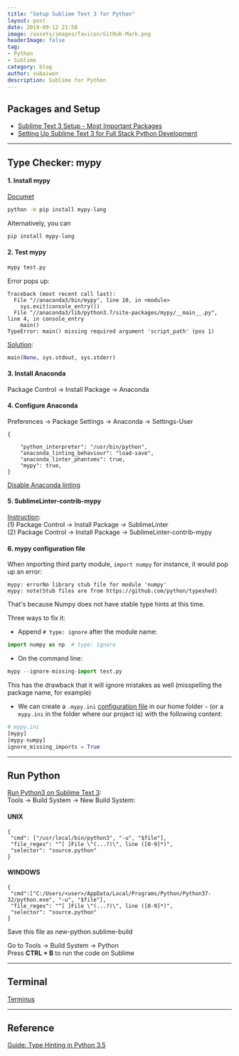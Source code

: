 ```yaml
---
title: "Setup Sublime Text 3 for Python"
layout: post
date: 2019-09-12 21:58
image: /assets/images/favicon/GitHub-Mark.png
headerImage: false
tag:
- Python
- Sublime
category: blog
author: subaiwen
description: Sublime for Python
---
```


## Packages and Setup
- [Sublime Text 3 Setup - Most Important Packages](https://www.youtube.com/watch?v=oHmPrjSzmwU)
- [Setting Up Sublime Text 3 for Full Stack Python Development](https://realpython.com/setting-up-sublime-text-3-for-full-stack-python-development/)

---

## Type Checker: mypy
#### 1. Install mypy
[Documet](https://mypy.readthedocs.io/en/latest/getting_started.html)

```bash
python -m pip install mypy-lang
```
Alternatively, you can

```bash
pip install mypy-lang
```

#### 2. Test mypy
```bash
mypy test.py
```
Error pops up:

```
Traceback (most recent call last):
  File "//anaconda3/bin/mypy", line 10, in <module>
    sys.exit(console_entry())
  File "//anaconda3/lib/python3.7/site-packages/mypy/__main__.py", line 4, in console_entry
    main()
TypeError: main() missing required argument 'script_path' (pos 1)
```
[Solution](https://github.com/python/mypy/blob/master/mypy/__main__.py):

```python
main(None, sys.stdout, sys.stderr)
```

#### 3. Install Anaconda
Package Control -> Install Package -> Anaconda

#### 4. Configure Anaconda
Preferences -> Package Settings -> Anaconda -> Settings-User

```
{

    "python_interpreter": "/usr/bin/python",
    "anaconda_linting_behaviour": "load-save",
    "anaconda_linter_phantoms": true,
    "mypy": true,
}
```
[Disable Anaconda linting](https://www.youtube.com/watch?v=4lJ-RdwV3sQ)

#### 5. SublimeLinter-contrib-mypy
[Instruction](https://github.com/fredcallaway/SublimeLinter-contrib-mypy):  
(1) Package Control -> Install Package -> SublimeLinter  
(2) Package Control -> Install Package -> SublimeLinter-contrib-mypy  

#### 6. mypy configuration file
When importing third party module, `import numpy` for instance, it would pop up an error: 
 
```
mypy: errorNo library stub file for module 'numpy'
mypy: note(Stub files are from https://github.com/python/typeshed)
```
That's because Numpy does not have stable type hints at this time.  

Three ways to fix it:  

* Append `# type: ignore` after the module name:  

```python
import numpy as np  # type: ignore
```

* On the command line:  

```python
mypy --ignore-missing-import test.py
``` 
This has the drawback that it will ignore mistakes as well (misspelling the package name, for example)

* We can create a `.mypy.ini` [configuration file](https://mypy.readthedocs.io/en/latest/config_file.html#the-mypy-configuration-file) in our home folder `~` (or a `mypy.ini` in the folder where our project is) with the following content:  

```python
# mypy.ini
[mypy]
[mypy-numpy]
ignore_missing_imports = True
```

---

## Run Python
[Run Python3 on Sublime Text 3](https://medium.com/@hariyanto.tan95/set-up-sublime-text-3-to-use-python-3-c845b742c720):  
Tools -> Build System -> New Build System:
#### UNIX
```
{
 "cmd": ["/usr/local/bin/python3", "-u", "$file"],
 "file_regex": "^[ ]File \"(...?)\", line ([0-9]*)",
 "selector": "source.python"
}
```

#### WINDOWS
```
{
 "cmd":["C:/Users/<user>/AppData/Local/Programs/Python/Python37-32/python.exe", "-u", "$file"],
 "file_regex": "^[ ]File \"(...?)\", line ([0-9]*)",
 "selector": "source.python"
}
```
Save this file as new-python.sublime-build

Go to Tools -> Build System -> Python  
Press **CTRL + B** to run the code on Sublime

---

## Terminal
[Terminus](https://packagecontrol.io/packages/Terminus)

---

## Reference
[Guide: Type Hinting in Python 3.5](https://kite.com/blog/python/type-hinting/)
